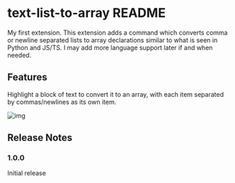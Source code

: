 # text-list-to-array README

My first extension. This extension adds a command which converts comma or newline separated lists to array declarations similar to what is seen in Python and JS/TS. I may add more language support later if and when needed.

## Features

Highlight a block of text to convert it to an array, with each item separated by commas/newlines as its own item.

![img](https://i.imgur.com/ktAUlSb.gif)

## Release Notes

### 1.0.0

Initial release
